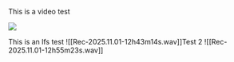 This is a video test

![](https://youtu.be/sqEqmGDtOBk)

This is an lfs test
![[Rec-2025.11.01-12h43m14s.wav]]Test 2
![[Rec-2025.11.01-12h55m23s.wav]]